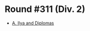 # Round #311 (Div. 2)

* [A. Ilya and Diplomas][]

[A. Ilya and Diplomas]: http://codeforces.com/contest/557/problem/A
